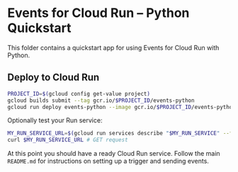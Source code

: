 # Events for Cloud Run – Python Quickstart

This folder contains a quickstart app for using Events for Cloud Run with Python.

## Deploy to Cloud Run

```sh
PROJECT_ID=$(gcloud config get-value project)
gcloud builds submit --tag gcr.io/$PROJECT_ID/events-python
gcloud run deploy events-python --image gcr.io/$PROJECT_ID/events-python --platform managed --allow-unauthenticated
```

Optionally test your Run service:

```sh
MY_RUN_SERVICE_URL=$(gcloud run services describe "$MY_RUN_SERVICE" --format 'value(status.address.url)')
curl $MY_RUN_SERVICE_URL # GET request
```

At this point you should have a ready Cloud Run service. Follow the main `README.md` for
instructions on setting up a trigger and sending events.